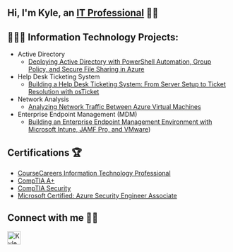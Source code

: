 ## Hi, I'm Kyle, an [IT Professional](https://www.linkedin.com/in/kyledbusiness/) 👋🏾

<h2>👨🏾‍💻 Information Technology Projects:</h2>

- Active Directory
  - [Deploying Active Directory with PowerShell Automation, Group Policy, and Secure File Sharing in Azure](https://github.com/kyledbusiness/active-directory)
- Help Desk Ticketing System
  -  [Building a Help Desk Ticketing System: From Server Setup to Ticket Resolution with osTicket](https://github.com/kyledbusiness/ticketing-system)
- Network Analysis
  -  [Analyzing Network Traffic Between Azure Virtual Machines](https://github.com/kyledbusiness/azure-network-protocols)
- Enterprise Endpoint Management (MDM)
  -  [Building an Enterprise Endpoint Management Environment with Microsoft Intune, JAMF Pro, and VMware](https://github.com/kyledbusiness/enterprise-endpoint-management))
 
<h2>Certifications 🏆</h2>

- [CourseCareers Information Technology Professional](https://coursecareers.com/courses/explore/it)
- [CompTIA A+](https://www.credly.com/badges/7812f477-e7e3-4bf9-8531-4db05d27691f/linked_in?t=slgu5y)
- [CompTIA Security](https://www.credly.com/badges/d4fc1be7-6004-4cad-bf5e-00bd82995ca7/public_url)
- [Microsoft Certified: Azure Security Engineer Associate](https://learn.microsoft.com/api/credentials/share/en-us/kyledbusiness/CF707FB8436DDCB9?sharingId=DEA29E9FB96B5EF2)

<h2>Connect with me 🤳🏾</h2>

[<img align="left" alt="Kyle | LinkedIn" width="30px" src="https://github.com/user-attachments/assets/2b09b0c8-482a-4dda-bf73-f00ca34ea8b5" />][linkedin]


[linkedin]: https://linkedin.com/in/kyledbusiness
